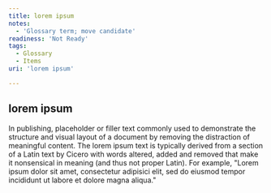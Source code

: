 ```yaml
---
title: lorem ipsum
notes:
  - 'Glossary term; move candidate'
readiness: 'Not Ready'
tags:
  - Glossary
  - Items
uri: 'lorem ipsum'

---
```

## <span>lorem ipsum</span>

In publishing, placeholder or filler text commonly used to demonstrate the structure and visual layout of a document by removing the distraction of meaningful content. The lorem ipsum text is typically derived from a section of a Latin text by Cicero with words altered, added and removed that make it nonsensical in meaning (and thus not proper Latin). For example, "Lorem ipsum dolor sit amet, consectetur adipisici elit, sed do eiusmod tempor incididunt ut labore et dolore magna aliqua."

